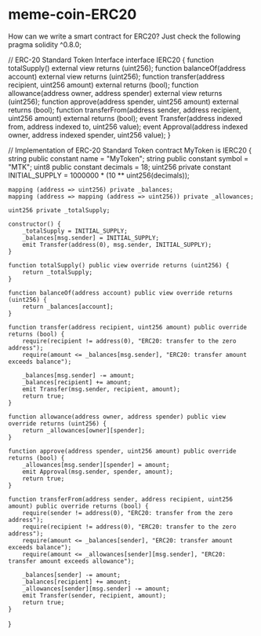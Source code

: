# meme-coin-ERC20
How can we write a smart contract for ERC20? Just check the following 
pragma solidity ^0.8.0;

// ERC-20 Standard Token Interface
interface IERC20 {
    function totalSupply() external view returns (uint256);
    function balanceOf(address account) external view returns (uint256);
    function transfer(address recipient, uint256 amount) external returns (bool);
    function allowance(address owner, address spender) external view returns (uint256);
    function approve(address spender, uint256 amount) external returns (bool);
    function transferFrom(address sender, address recipient, uint256 amount) external returns (bool);
    event Transfer(address indexed from, address indexed to, uint256 value);
    event Approval(address indexed owner, address indexed spender, uint256 value);
}

// Implementation of ERC-20 Standard Token
contract MyToken is IERC20 {
    string public constant name = "MyToken";
    string public constant symbol = "MTK";
    uint8 public constant decimals = 18;
    uint256 private constant INITIAL_SUPPLY = 1000000 * (10 ** uint256(decimals));

    mapping (address => uint256) private _balances;
    mapping (address => mapping (address => uint256)) private _allowances;

    uint256 private _totalSupply;

    constructor() {
        _totalSupply = INITIAL_SUPPLY;
        _balances[msg.sender] = INITIAL_SUPPLY;
        emit Transfer(address(0), msg.sender, INITIAL_SUPPLY);
    }

    function totalSupply() public view override returns (uint256) {
        return _totalSupply;
    }

    function balanceOf(address account) public view override returns (uint256) {
        return _balances[account];
    }

    function transfer(address recipient, uint256 amount) public override returns (bool) {
        require(recipient != address(0), "ERC20: transfer to the zero address");
        require(amount <= _balances[msg.sender], "ERC20: transfer amount exceeds balance");
        
        _balances[msg.sender] -= amount;
        _balances[recipient] += amount;
        emit Transfer(msg.sender, recipient, amount);
        return true;
    }

    function allowance(address owner, address spender) public view override returns (uint256) {
        return _allowances[owner][spender];
    }

    function approve(address spender, uint256 amount) public override returns (bool) {
        _allowances[msg.sender][spender] = amount;
        emit Approval(msg.sender, spender, amount);
        return true;
    }

    function transferFrom(address sender, address recipient, uint256 amount) public override returns (bool) {
        require(sender != address(0), "ERC20: transfer from the zero address");
        require(recipient != address(0), "ERC20: transfer to the zero address");
        require(amount <= _balances[sender], "ERC20: transfer amount exceeds balance");
        require(amount <= _allowances[sender][msg.sender], "ERC20: transfer amount exceeds allowance");

        _balances[sender] -= amount;
        _balances[recipient] += amount;
        _allowances[sender][msg.sender] -= amount;
        emit Transfer(sender, recipient, amount);
        return true;
    }
}
